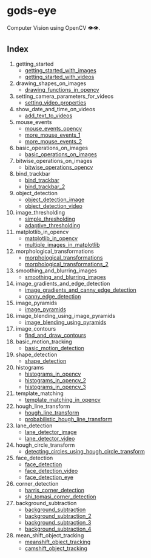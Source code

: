 # gods-eye
Computer Vision using OpenCV 👁👁.

## Index

1. getting_started
    * [getting_started_with_images](https://github.com/mclods/gods-eye/blob/master/1.%20getting_started/getting_started_with_images.py)
    * [getting_started_with_videos](https://github.com/mclods/gods-eye/blob/master/1.%20getting_started/getting_started_with_videos.py)
1. drawing_shapes_on_images
    * [drawing_functions_in_opencv](https://github.com/mclods/gods-eye/blob/master/2.%20drawing_shapes_on_images/drawing_functions_in_opencv.py)
1. setting_camera_parameters_for_videos
    * [setting_video_properties](https://github.com/mclods/gods-eye/blob/master/3.%20setting_camera_parameters_for_videos/setting_video_properties.py)
1. show_date_and_time_on_videos
    * [add_text_to_videos](https://github.com/mclods/gods-eye/blob/master/4.%20show_date_and_time_on_videos/add_text_to_videos.py)
1. mouse_events
    * [mouse_events_opencv](https://github.com/mclods/gods-eye/blob/master/5.%20mouse_events/mouse_events_opencv.py)
    * [more_mouse_events_1](https://github.com/mclods/gods-eye/blob/master/5.%20mouse_events/more_mouse_events_1.py)
    * [more_mouse_events_2](https://github.com/mclods/gods-eye/blob/master/5.%20mouse_events/more_mouse_events_2.py)
1. basic_operations_on_images
    * [basic_operations_on_images](https://github.com/mclods/gods-eye/blob/master/6.%20basic_operations_on_images/basic_operations_on_images.py)
1. bitwise_operations_on_images
    * [bitwise_operations_opencv](https://github.com/mclods/gods-eye/blob/master/7.%20bitwise_operations_on_images/bitwise_operations_opencv.py)
1. bind_trackbar
    * [bind_trackbar](https://github.com/mclods/gods-eye/blob/master/8.%20bind_trackbar/bind_trackbar.py)
    * [bind_trackbar_2](https://github.com/mclods/gods-eye/blob/master/8.%20bind_trackbar/bind_trackbar_2.py)
1. object_detection
    * [object_detection_image](https://github.com/mclods/gods-eye/blob/master/9.%20object_detection/object_detection_image.py)
    * [object_detection_video](https://github.com/mclods/gods-eye/blob/master/9.%20object_detection/object_detection_video.py)
1. image_thresholding
    * [simple_thresholding](https://github.com/mclods/gods-eye/blob/master/10.%20image_thresholding/simple_thresholding.py)
    * [adaptive_thresholding](https://github.com/mclods/gods-eye/blob/master/10.%20image_thresholding/adaptive_thresholding.py)
1. matplotlib_in_opencv
    * [matplotlib_in_opencv](https://github.com/mclods/gods-eye/blob/master/11.%20matplotlib_in_opencv/matplotlib_in_opencv.py)
    * [multiple_images_in_matplotlib](https://github.com/mclods/gods-eye/blob/master/11.%20matplotlib_in_opencv/multiple_images_in_matplotlib.py)
1. morphological_transformations
    * [morphological_transformations](https://github.com/mclods/gods-eye/blob/master/12.%20morphological_transformations/morphological_transformations.py)
    * [morphological_transformations_2](https://github.com/mclods/gods-eye/blob/master/12.%20morphological_transformations/morphological_transformations_2.py)
1. smoothing_and_blurring_images
    * [smoothing_and_blurring_images](https://github.com/mclods/gods-eye/blob/master/13.%20smoothing_and_blurring_images/smoothing_and_blurring_images.py)
1. image_gradients_and_edge_detection
    * [image_gradients_and_canny_edge_detection](https://github.com/mclods/gods-eye/blob/master/14.%20image_gradients_and_edge_detection/image_gradients_and_canny_edge_detection.py)
    * [canny_edge_detection](https://github.com/mclods/gods-eye/blob/master/14.%20image_gradients_and_edge_detection/canny_edge_detection.py)
1. image_pyramids
    * [image_pyramids](https://github.com/mclods/gods-eye/blob/master/15.%20image_pyramids/image_pyramids.py)
1. image_blending_using_image_pyramids
    * [image_blending_using_pyramids](https://github.com/mclods/gods-eye/blob/master/16.%20image_blending_using_image_pyramids/image_blending_using_pyramids.py)
1. image_contours
    * [find_and_draw_contours](https://github.com/mclods/gods-eye/blob/master/17.%20image_contours/find_and_draw_contours.py)
1. basic_motion_tracking
    * [basic_motion_detection](https://github.com/mclods/gods-eye/blob/master/18.%20basic_motion_tracking/basic_motion_detection.py)
1. shape_detection
    * [shape_detection](https://github.com/mclods/gods-eye/blob/master/19.%20shape_detection/shape_detection.py)
1. histograms
    * [histograms_in_opencv](https://github.com/mclods/gods-eye/blob/master/20.%20histograms/histograms_in_opencv.py)
    * [histograms_in_opencv_2](https://github.com/mclods/gods-eye/blob/master/20.%20histograms/histograms_in_opencv_2.py)
    * [histograms_in_opencv_3](https://github.com/mclods/gods-eye/blob/master/20.%20histograms/histograms_in_opencv_3.py)
1. template_matching
    * [template_matching_in_opencv](https://github.com/mclods/gods-eye/blob/master/21.%20template_matching/template_matching_in_opencv.py)
1. hough_line_transform
    * [hough_line_transform](https://github.com/mclods/gods-eye/blob/master/22.hough_line_transform/hough_line_transform.py)
    * [probabilistic_hough_line_transform](https://github.com/mclods/gods-eye/blob/master/22.hough_line_transform/probabilistic_hough_line_transform.py)
1. lane_detection
    * [lane_detector_image](https://github.com/mclods/gods-eye/blob/master/23.%20lane_detection/lane_detector_image.py)
    * [lane_detector_video](https://github.com/mclods/gods-eye/blob/master/23.%20lane_detection/lane_detector_video.py)
1. hough_circle_transform
    * [detecting_circles_using_hough_circle_transform](https://github.com/mclods/gods-eye/blob/master/24.%20hough_circle_transform/detecting_circles_using_hough_circle_transform.py)
1. face_detection
    * [face_detection](https://github.com/mclods/gods-eye/blob/master/25.%20face_detection/face_detection.py)
    * [face_detection_video](https://github.com/mclods/gods-eye/blob/master/25.%20face_detection/face_detection_video.py)
    * [face_detection_eye](https://github.com/mclods/gods-eye/blob/master/25.%20face_detection/face_detection_eye.py)
1. corner_detection
    * [harris_corner_detection](https://github.com/mclods/gods-eye/blob/master/26.%20corner_detection/harris_corner_detection.py)
    * [shi_tomasi_corner_detection](https://github.com/mclods/gods-eye/blob/master/26.%20corner_detection/shi_tomasi_corner_detection.py)
1. background_subtraction
    * [background_subtraction](https://github.com/mclods/gods-eye/blob/master/27.%20background_subtraction/background_subtraction.py)
    * [background_subtraction_2](https://github.com/mclods/gods-eye/blob/master/27.%20background_subtraction/background_subtraction_2.py)
    * [background_subtraction_3](https://github.com/mclods/gods-eye/blob/master/27.%20background_subtraction/background_subtraction_3.py)
    * [background_subtraction_4](https://github.com/mclods/gods-eye/blob/master/27.%20background_subtraction/background_subtraction_4.py)
1. mean_shift_object_tracking
    * [meanshift_object_tracking](https://github.com/mclods/gods-eye/blob/master/28.%20mean_shift_object_tracking/meanshift_object_tracking.py)
    * [camshift_object_tracking](https://github.com/mclods/gods-eye/blob/master/28.%20mean_shift_object_tracking/camshift_object_tracking.py)
